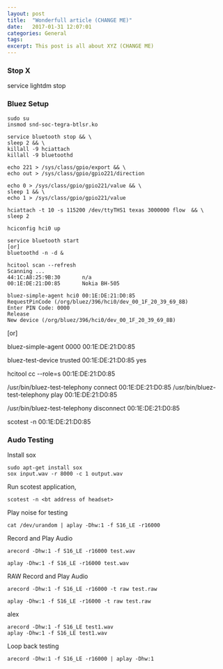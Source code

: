 ```yaml
---
layout: post
title:  "Wonderfull article (CHANGE ME)"
date:   2017-01-31 12:07:01
categories: General
tags:
excerpt: This post is all about XYZ (CHANGE ME)
---
```


### Stop X

service lightdm stop

### Bluez Setup

```
sudo su
insmod snd-soc-tegra-btlsr.ko

service bluetooth stop && \
sleep 2 && \
killall -9 hciattach
killall -9 bluetoothd

echo 221 > /sys/class/gpio/export && \
echo out > /sys/class/gpio/gpio221/direction

echo 0 > /sys/class/gpio/gpio221/value && \
sleep 1 && \
echo 1 > /sys/class/gpio/gpio221/value

hciattach -t 10 -s 115200 /dev/ttyTHS1 texas 3000000 flow  && \
sleep 2

hciconfig hci0 up

service bluetooth start
[or]
bluetoothd -n -d &

```

```
hcitool scan --refresh
Scanning ...
44:1C:A8:25:9B:30       n/a
00:1E:DE:21:D0:85       Nokia BH-505
```

```
bluez-simple-agent hci0 00:1E:DE:21:D0:85
RequestPinCode (/org/bluez/396/hci0/dev_00_1F_20_39_69_8B)
Enter PIN Code: 0000
Release
New device (/org/bluez/396/hci0/dev_00_1F_20_39_69_8B)
```

[or]


bluez-simple-agent 0000 00:1E:DE:21:D0:85

bluez-test-device trusted 00:1E:DE:21:D0:85 yes

hcitool cc --role=s 00:1E:DE:21:D0:85

/usr/bin/bluez-test-telephony connect 00:1E:DE:21:D0:85
/usr/bin/bluez-test-telephony play 00:1E:DE:21:D0:85

/usr/bin/bluez-test-telephony disconnect 00:1E:DE:21:D0:85

scotest -n 00:1E:DE:21:D0:85

### Audo Testing

Install sox

```
sudo apt-get install sox
sox input.wav -r 8000 -c 1 output.wav
```

Run scotest application,
```
scotest -n <bt address of headset>
```

Play noise for testing
```
cat /dev/urandom | aplay -Dhw:1 -f S16_LE -r16000
```

Record and Play Audio
```
arecord -Dhw:1 -f S16_LE -r16000 test.wav

aplay -Dhw:1 -f S16_LE -r16000 test.wav
```

RAW Record and Play Audio
```
arecord -Dhw:1 -f S16_LE -r16000 -t raw test.raw

aplay -Dhw:1 -f S16_LE -r16000 -t raw test.raw
```

alex
```
arecord -Dhw:1 -f S16_LE test1.wav
aplay -Dhw:1 -f S16_LE test1.wav
```

Loop back testing
```
arecord -Dhw:1 -f S16_LE -r16000 | aplay -Dhw:1
```
